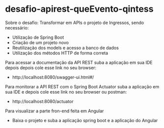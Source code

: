 # desafio-apirest-queEvento-qintess

Sobre o desafio: Transformar em APIs o projeto de Ingressos, sendo necessário:

- Utilização de Spring Boot
- Criação de um projeto novo
- Reutilização dos models e acesso a banco de dados
- Utilização dos métodos HTTP de forma correta

Para acessar a documentação da API REST suba a aplicação em sua IDE depois depois cole esse link no seu browser:

- http://localhost:8080/swagger-ui.html#/


Para monitorar a API REST com o Spring Boot Actuator suba a aplicação em sua IDE e depois cole esse link no seu browser ou postman:

- http://localhost:8080/actuator

Para visualizar a parte fron-end feita em Angular 
- Baixa o projeto e suba a aplicação spring boot e a aplicação do Angular
